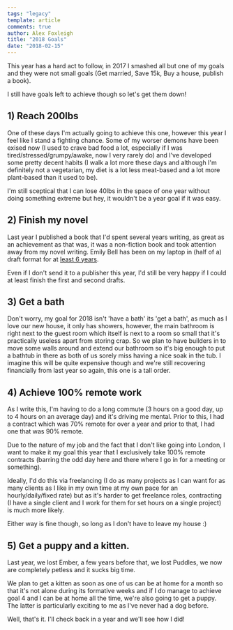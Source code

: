 ```yaml
---
tags: "legacy"
template: article 
comments: true 
author: Alex Foxleigh
title: "2018 Goals"
date: "2018-02-15"
---
```


This year has a hard act to follow, in 2017 I smashed all but one of my goals and they were not small goals (Get married, Save 15k, Buy a house, publish a book).

I still have goals left to achieve though so let's get them down!

## 1) Reach 200lbs

One of these days I'm actually going to achieve this one, however this year I feel like I stand a fighting chance. Some of my worser demons have been exised now (I used to crave bad food a lot, especially if I was tired/stressed/grumpy/awake, now I very rarely do) and I've developed some pretty decent habits (I walk a lot more these days and although I'm definitely not a vegetarian, my diet is a lot less meat-based and a lot more plant-based than it used to be).

I'm still sceptical that I can lose 40lbs in the space of one year without doing something extreme but hey, it wouldn't be a year goal if it was easy.

## 2) Finish my novel

Last year I published a book that I'd spent several years writing, as great as an achievement as that was, it was a non-fiction book and took attention away from my novel writing. Emily Bell has been on my laptop in (half of a) draft format for at [least 6 years](/2012/01/2012-not-the-end-the-beginning/).

Even if I don't send it to a publisher this year, I'd still be very happy if I could at least finish the first and second drafts.

## 3) Get a bath

Don't worry, my goal for 2018 isn't 'have a bath' its 'get a bath', as much as I love our new house, it only has showers, however, the main bathroom is right next to the guest room which itself is next to a room so small that it's practically useless apart from storing crap. So we plan to have builders in to move some walls around and extend our bathroom so it's big enough to put a bathtub in there as both of us sorely miss having a nice soak in the tub. I imagine this will be quite expensive though and we're still recovering financially from last year so again, this one is a tall order.

## 4) Achieve 100% remote work

As I write this, I'm having to do a long commute (3 hours on a good day, up to 4 hours on an average day) and it's driving me mental. Prior to this, I had a contract which was 70% remote for over a year and prior to that, I had one that was 90% remote.

Due to the nature of my job and the fact that I don't like going into London, I want to make it my goal this year that I exclusively take 100% remote contracts (barring the odd day here and there where I go in for a meeting or something).

Ideally, I'd do this via freelancing (I do as many projects as I can want for as many clients as I like in my own time at my own pace for an hourly/daily/fixed rate) but as it's harder to get freelance roles, contracting (I have a single client and I work for them for set hours on a single project) is much more likely.

Either way is fine though, so long as I don't have to leave my house :)

## 5) Get a puppy and a kitten.

Last year, we lost Ember, a few years before that, we lost Puddles, we now are completely petless and it sucks big time.

We plan to get a kitten as soon as one of us can be at home for a month so that it's not alone during its formative weeks and if I do manage to achieve goal 4 and I can be at home all the time, we're also going to get a puppy. The latter is particularly exciting to me as I've never had a dog before.

Well, that's it. I'll check back in a year and we'll see how I did!
